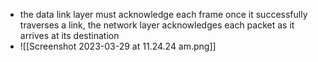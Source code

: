 
- the data link layer must acknowledge each frame once it successfully traverses a link, the network layer acknowledges each packet as it arrives at its destination
- ![[Screenshot 2023-03-29 at 11.24.24 am.png]]